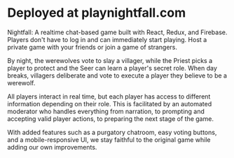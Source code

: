 # Deployed at playnightfall.com

Nightfall: A realtime chat-based game built with React, Redux, and Firebase. Players don't have to log in and can immediately start playing. Host a private game with your friends or join a game of strangers.

By night, the werewolves vote to slay a villager, while the Priest picks a player to protect and the Seer can learn a player's secret role. When day breaks, villagers deliberate and vote to execute a player they believe to be a werewolf.

All players interact in real time, but each player has access to different information depending on their role. This is facilitated by an automated moderator who handles everything from narration, to prompting and accepting valid player actions, to preparing the next stage of the game.

With added features such as a purgatory chatroom, easy voting buttons, and a mobile-responsive UI, we stay faithful to the original game while adding our own improvements.
